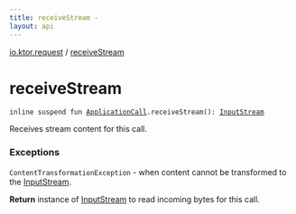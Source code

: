 ```yaml
---
title: receiveStream - 
layout: api
---
```


<div class='api-docs-breadcrumbs'><a href="index.html">io.ktor.request</a> / <a href="./receive-stream.html">receiveStream</a></div>

# receiveStream

<div class="signature"><code><span class="keyword">inline</span> <span class="keyword">suspend</span> <span class="keyword">fun </span><a href="../io.ktor.application/-application-call/index.html"><span class="identifier">ApplicationCall</span></a><span class="symbol">.</span><span class="identifier">receiveStream</span><span class="symbol">(</span><span class="symbol">)</span><span class="symbol">: </span><a href="http://docs.oracle.com/javase/6/docs/api/java/io/InputStream.html"><span class="identifier">InputStream</span></a></code></div>

Receives stream content for this call.

### Exceptions

<code>ContentTransformationException</code> - when content cannot be transformed to the <a href="http://docs.oracle.com/javase/6/docs/api/java/io/InputStream.html">InputStream</a>.

**Return**
instance of <a href="http://docs.oracle.com/javase/6/docs/api/java/io/InputStream.html">InputStream</a> to read incoming bytes for this call.

